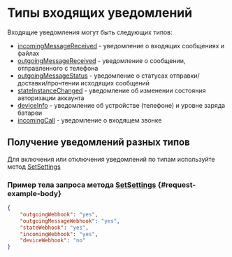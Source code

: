# Типы входящих уведомлений

Входящие уведомления могут быть следующих типов:

- [incomingMessageReceived](incoming-message/Webhook-IncomingMessageReceived.md) - уведомление о входящих сообщениях и файлах
- [outgoingMessageReceived](outgoing-message/OutgoingMessage.md) - уведомление о сообщении, отправленного с телефона
- [outgoingMessageStatus](outgoing-message/OutgoingMessageStatus.md) - уведомление о статусах отправки/доставки/прочтении исходящих сообщений
- [stateInstanceChanged](StateInstanceChanged.md) - уведомление об изменении состояния авторизации аккаунта
- [deviceInfo](DeviceInfo.md) - уведомление об устройстве (телефоне) и уровне заряда батареи
- [incomingCall](IncomingCall.md) - уведомление о входящем звонке

## Получение уведомлений разных типов
Для включения или отключения уведомлений по типам используйте метод [SetSettings](../../../api/account/SetSettings.md)

### Пример тела запроса метода [SetSettings](../../../api/account/SetSettings.md) {#request-example-body}

```json
{
    "outgoingWebhook": "yes",
    "outgoingMessageWebhook": "yes",
    "stateWebhook": "yes",
    "incomingWebhook": "yes",
    "deviceWebhook": "no"
}
```